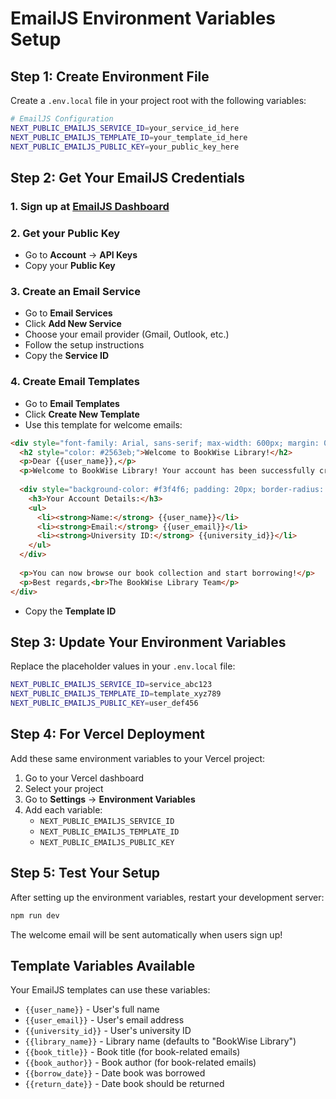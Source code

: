 # EmailJS Environment Variables Setup

## Step 1: Create Environment File

Create a `.env.local` file in your project root with the following variables:

```bash
# EmailJS Configuration
NEXT_PUBLIC_EMAILJS_SERVICE_ID=your_service_id_here
NEXT_PUBLIC_EMAILJS_TEMPLATE_ID=your_template_id_here
NEXT_PUBLIC_EMAILJS_PUBLIC_KEY=your_public_key_here
```

## Step 2: Get Your EmailJS Credentials

### 1. Sign up at [EmailJS Dashboard](https://dashboard.emailjs.com)

### 2. Get your Public Key
- Go to **Account** → **API Keys**
- Copy your **Public Key**

### 3. Create an Email Service
- Go to **Email Services**
- Click **Add New Service**
- Choose your email provider (Gmail, Outlook, etc.)
- Follow the setup instructions
- Copy the **Service ID**

### 4. Create Email Templates
- Go to **Email Templates**
- Click **Create New Template**
- Use this template for welcome emails:

```html
<div style="font-family: Arial, sans-serif; max-width: 600px; margin: 0 auto;">
  <h2 style="color: #2563eb;">Welcome to BookWise Library!</h2>
  <p>Dear {{user_name}},</p>
  <p>Welcome to BookWise Library! Your account has been successfully created.</p>
  
  <div style="background-color: #f3f4f6; padding: 20px; border-radius: 8px; margin: 20px 0;">
    <h3>Your Account Details:</h3>
    <ul>
      <li><strong>Name:</strong> {{user_name}}</li>
      <li><strong>Email:</strong> {{user_email}}</li>
      <li><strong>University ID:</strong> {{university_id}}</li>
    </ul>
  </div>
  
  <p>You can now browse our book collection and start borrowing!</p>
  <p>Best regards,<br>The BookWise Library Team</p>
</div>
```

- Copy the **Template ID**

## Step 3: Update Your Environment Variables

Replace the placeholder values in your `.env.local` file:

```bash
NEXT_PUBLIC_EMAILJS_SERVICE_ID=service_abc123
NEXT_PUBLIC_EMAILJS_TEMPLATE_ID=template_xyz789
NEXT_PUBLIC_EMAILJS_PUBLIC_KEY=user_def456
```

## Step 4: For Vercel Deployment

Add these same environment variables to your Vercel project:

1. Go to your Vercel dashboard
2. Select your project
3. Go to **Settings** → **Environment Variables**
4. Add each variable:
   - `NEXT_PUBLIC_EMAILJS_SERVICE_ID`
   - `NEXT_PUBLIC_EMAILJS_TEMPLATE_ID`
   - `NEXT_PUBLIC_EMAILJS_PUBLIC_KEY`

## Step 5: Test Your Setup

After setting up the environment variables, restart your development server:

```bash
npm run dev
```

The welcome email will be sent automatically when users sign up!

## Template Variables Available

Your EmailJS templates can use these variables:

- `{{user_name}}` - User's full name
- `{{user_email}}` - User's email address
- `{{university_id}}` - User's university ID
- `{{library_name}}` - Library name (defaults to "BookWise Library")
- `{{book_title}}` - Book title (for book-related emails)
- `{{book_author}}` - Book author (for book-related emails)
- `{{borrow_date}}` - Date book was borrowed
- `{{return_date}}` - Date book should be returned

